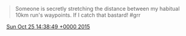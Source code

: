 > Someone is secretly stretching the distance between my habitual 10km run's waypoints\. If I catch that bastard\! \#grr

<img src="../../media/tweet.ico" width="12" /> [Sun Oct 25 14:38:49 +0000 2015](https://twitter.com/DromerDenker/status/658291628814245888)